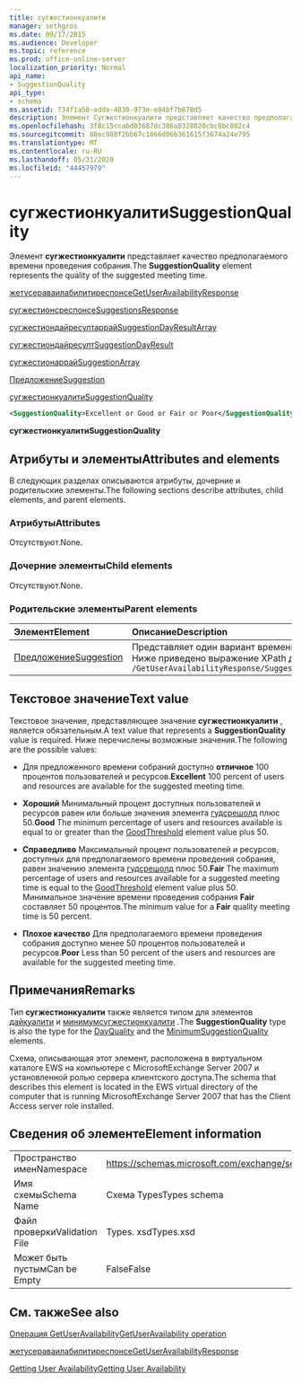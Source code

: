 ```yaml
---
title: сугжестионкуалити
manager: sethgros
ms.date: 09/17/2015
ms.audience: Developer
ms.topic: reference
ms.prod: office-online-server
localization_priority: Normal
api_name:
- SuggestionQuality
api_type:
- schema
ms.assetid: 734f1a58-adda-4830-973e-e84bf7b870d5
description: Элемент Сугжестионкуалити представляет качество предполагаемого времени проведения собрания.
ms.openlocfilehash: 3f8c15ccabd03687dc386a0328020cbc0bc802c4
ms.sourcegitcommit: 88ec988f2bb67c1866d06b361615f3674a24e795
ms.translationtype: MT
ms.contentlocale: ru-RU
ms.lasthandoff: 05/31/2020
ms.locfileid: "44457979"
---
```

# <a name="suggestionquality"></a><span data-ttu-id="2d28c-103">сугжестионкуалити</span><span class="sxs-lookup"><span data-stu-id="2d28c-103">SuggestionQuality</span></span>

<span data-ttu-id="2d28c-104">Элемент **сугжестионкуалити** представляет качество предполагаемого времени проведения собрания.</span><span class="sxs-lookup"><span data-stu-id="2d28c-104">The **SuggestionQuality** element represents the quality of the suggested meeting time.</span></span> 
  
[<span data-ttu-id="2d28c-105">жетусераваилабилитиреспонсе</span><span class="sxs-lookup"><span data-stu-id="2d28c-105">GetUserAvailabilityResponse</span></span>](getuseravailabilityresponse.md)
  
[<span data-ttu-id="2d28c-106">сугжестионсреспонсе</span><span class="sxs-lookup"><span data-stu-id="2d28c-106">SuggestionsResponse</span></span>](suggestionsresponse.md)
  
[<span data-ttu-id="2d28c-107">сугжестиондайресултаррай</span><span class="sxs-lookup"><span data-stu-id="2d28c-107">SuggestionDayResultArray</span></span>](suggestiondayresultarray.md)
  
[<span data-ttu-id="2d28c-108">сугжестиондайресулт</span><span class="sxs-lookup"><span data-stu-id="2d28c-108">SuggestionDayResult</span></span>](suggestiondayresult.md)
  
[<span data-ttu-id="2d28c-109">сугжестионаррай</span><span class="sxs-lookup"><span data-stu-id="2d28c-109">SuggestionArray</span></span>](suggestionarray.md)
  
[<span data-ttu-id="2d28c-110">Предложение</span><span class="sxs-lookup"><span data-stu-id="2d28c-110">Suggestion</span></span>](suggestion.md)
  
[<span data-ttu-id="2d28c-111">сугжестионкуалити</span><span class="sxs-lookup"><span data-stu-id="2d28c-111">SuggestionQuality</span></span>](suggestionquality.md)
  
```xml
<SuggestionQuality>Excellent or Good or Fair or Poor</SuggestionQuality>
```

 <span data-ttu-id="2d28c-112">**сугжестионкуалити**</span><span class="sxs-lookup"><span data-stu-id="2d28c-112">**SuggestionQuality**</span></span>
## <a name="attributes-and-elements"></a><span data-ttu-id="2d28c-113">Атрибуты и элементы</span><span class="sxs-lookup"><span data-stu-id="2d28c-113">Attributes and elements</span></span>

<span data-ttu-id="2d28c-114">В следующих разделах описываются атрибуты, дочерние и родительские элементы.</span><span class="sxs-lookup"><span data-stu-id="2d28c-114">The following sections describe attributes, child elements, and parent elements.</span></span>
  
### <a name="attributes"></a><span data-ttu-id="2d28c-115">Атрибуты</span><span class="sxs-lookup"><span data-stu-id="2d28c-115">Attributes</span></span>

<span data-ttu-id="2d28c-116">Отсутствуют.</span><span class="sxs-lookup"><span data-stu-id="2d28c-116">None.</span></span>
  
### <a name="child-elements"></a><span data-ttu-id="2d28c-117">Дочерние элементы</span><span class="sxs-lookup"><span data-stu-id="2d28c-117">Child elements</span></span>

<span data-ttu-id="2d28c-118">Отсутствуют.</span><span class="sxs-lookup"><span data-stu-id="2d28c-118">None.</span></span>
  
### <a name="parent-elements"></a><span data-ttu-id="2d28c-119">Родительские элементы</span><span class="sxs-lookup"><span data-stu-id="2d28c-119">Parent elements</span></span>

|<span data-ttu-id="2d28c-120">**Элемент**</span><span class="sxs-lookup"><span data-stu-id="2d28c-120">**Element**</span></span>|<span data-ttu-id="2d28c-121">**Описание**</span><span class="sxs-lookup"><span data-stu-id="2d28c-121">**Description**</span></span>|
|:-----|:-----|
|[<span data-ttu-id="2d28c-122">Предложение</span><span class="sxs-lookup"><span data-stu-id="2d28c-122">Suggestion</span></span>](suggestion.md) <br/> |<span data-ttu-id="2d28c-123">Представляет один вариант времени собрания.</span><span class="sxs-lookup"><span data-stu-id="2d28c-123">Represents a single meeting time suggestion.</span></span>  <br/> <span data-ttu-id="2d28c-124">Ниже приведено выражение XPath для этого элемента:</span><span class="sxs-lookup"><span data-stu-id="2d28c-124">The following is the XPath expression to this element:</span></span>  <br/>  `/GetUserAvailabilityResponse/SuggestionsResponse/SuggestionDayResultArray/SuggestionDayResult[i]/SuggestionArray/Suggestion[i]` <br/> |
   
## <a name="text-value"></a><span data-ttu-id="2d28c-125">Текстовое значение</span><span class="sxs-lookup"><span data-stu-id="2d28c-125">Text value</span></span>

<span data-ttu-id="2d28c-126">Текстовое значение, представляющее значение **сугжестионкуалити** , является обязательным.</span><span class="sxs-lookup"><span data-stu-id="2d28c-126">A text value that represents a **SuggestionQuality** value is required.</span></span> <span data-ttu-id="2d28c-127">Ниже перечислены возможные значения.</span><span class="sxs-lookup"><span data-stu-id="2d28c-127">The following are the possible values:</span></span> 
  
- <span data-ttu-id="2d28c-128">Для предложенного времени собраний доступно **отличное** 100 процентов пользователей и ресурсов.</span><span class="sxs-lookup"><span data-stu-id="2d28c-128">**Excellent** 100 percent of users and resources are available for the suggested meeting time.</span></span> 
    
- <span data-ttu-id="2d28c-129">**Хороший** Минимальный процент доступных пользователей и ресурсов равен или больше значения элемента [гудсрешолд](goodthreshold.md) плюс 50.</span><span class="sxs-lookup"><span data-stu-id="2d28c-129">**Good** The minimum percentage of users and resources available is equal to or greater than the [GoodThreshold](goodthreshold.md) element value plus 50.</span></span> 
    
- <span data-ttu-id="2d28c-130">**Справедливо** Максимальный процент пользователей и ресурсов, доступных для предполагаемого времени проведения собрания, равен значению элемента [гудсрешолд](goodthreshold.md) плюс 50.</span><span class="sxs-lookup"><span data-stu-id="2d28c-130">**Fair** The maximum percentage of users and resources available for a suggested meeting time is equal to the [GoodThreshold](goodthreshold.md) element value plus 50.</span></span> <span data-ttu-id="2d28c-131">Минимальное значение времени проведения собрания **Fair** составляет 50 процентов.</span><span class="sxs-lookup"><span data-stu-id="2d28c-131">The minimum value for a **Fair** quality meeting time is 50 percent.</span></span> 
    
- <span data-ttu-id="2d28c-132">**Плохое качество** Для предполагаемого времени проведения собрания доступно менее 50 процентов пользователей и ресурсов.</span><span class="sxs-lookup"><span data-stu-id="2d28c-132">**Poor** Less than 50 percent of the users and resources are available for the suggested meeting time.</span></span> 
    
## <a name="remarks"></a><span data-ttu-id="2d28c-133">Примечания</span><span class="sxs-lookup"><span data-stu-id="2d28c-133">Remarks</span></span>

<span data-ttu-id="2d28c-134">Тип **сугжестионкуалити** также является типом для элементов [дайкуалити](dayquality.md) и [минимумсугжестионкуалити](minimumsuggestionquality.md) .</span><span class="sxs-lookup"><span data-stu-id="2d28c-134">The **SuggestionQuality** type is also the type for the [DayQuality](dayquality.md) and the [MinimumSuggestionQuality](minimumsuggestionquality.md) elements.</span></span> 
  
<span data-ttu-id="2d28c-135">Схема, описывающая этот элемент, расположена в виртуальном каталоге EWS на компьютере с MicrosoftExchange Server 2007 и установленной ролью сервера клиентского доступа.</span><span class="sxs-lookup"><span data-stu-id="2d28c-135">The schema that describes this element is located in the EWS virtual directory of the computer that is running MicrosoftExchange Server 2007 that has the Client Access server role installed.</span></span>
  
## <a name="element-information"></a><span data-ttu-id="2d28c-136">Сведения об элементе</span><span class="sxs-lookup"><span data-stu-id="2d28c-136">Element information</span></span>

|||
|:-----|:-----|
|<span data-ttu-id="2d28c-137">Пространство имен</span><span class="sxs-lookup"><span data-stu-id="2d28c-137">Namespace</span></span>  <br/> |https://schemas.microsoft.com/exchange/services/2006/types  <br/> |
|<span data-ttu-id="2d28c-138">Имя схемы</span><span class="sxs-lookup"><span data-stu-id="2d28c-138">Schema Name</span></span>  <br/> |<span data-ttu-id="2d28c-139">Схема Types</span><span class="sxs-lookup"><span data-stu-id="2d28c-139">Types schema</span></span>  <br/> |
|<span data-ttu-id="2d28c-140">Файл проверки</span><span class="sxs-lookup"><span data-stu-id="2d28c-140">Validation File</span></span>  <br/> |<span data-ttu-id="2d28c-141">Types. xsd</span><span class="sxs-lookup"><span data-stu-id="2d28c-141">Types.xsd</span></span>  <br/> |
|<span data-ttu-id="2d28c-142">Может быть пустым</span><span class="sxs-lookup"><span data-stu-id="2d28c-142">Can be Empty</span></span>  <br/> |<span data-ttu-id="2d28c-143">False</span><span class="sxs-lookup"><span data-stu-id="2d28c-143">False</span></span>  <br/> |
   
## <a name="see-also"></a><span data-ttu-id="2d28c-144">См. также</span><span class="sxs-lookup"><span data-stu-id="2d28c-144">See also</span></span>



[<span data-ttu-id="2d28c-145">Операция GetUserAvailability</span><span class="sxs-lookup"><span data-stu-id="2d28c-145">GetUserAvailability operation</span></span>](getuseravailability-operation.md)
  
[<span data-ttu-id="2d28c-146">жетусераваилабилитиреспонсе</span><span class="sxs-lookup"><span data-stu-id="2d28c-146">GetUserAvailabilityResponse</span></span>](getuseravailabilityresponse.md)


[<span data-ttu-id="2d28c-147">Getting User Availability</span><span class="sxs-lookup"><span data-stu-id="2d28c-147">Getting User Availability</span></span>](https://msdn.microsoft.com/library/d4133fcb-9b0f-4e6b-aadf-a389da83516a%28Office.15%29.aspx)

